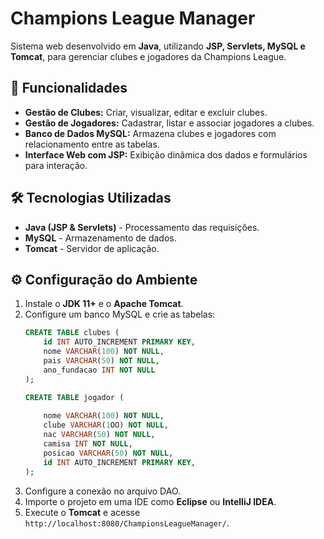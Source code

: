 # Champions League Manager

Sistema web desenvolvido em **Java**, utilizando **JSP, Servlets, MySQL e Tomcat**, para gerenciar clubes e jogadores da Champions League.

## 🚀 Funcionalidades
- **Gestão de Clubes:** Criar, visualizar, editar e excluir clubes.
- **Gestão de Jogadores:** Cadastrar, listar e associar jogadores a clubes.
- **Banco de Dados MySQL:** Armazena clubes e jogadores com relacionamento entre as tabelas.
- **Interface Web com JSP:** Exibição dinâmica dos dados e formulários para interação.

## 🛠️ Tecnologias Utilizadas
- **Java (JSP & Servlets)** - Processamento das requisições.
- **MySQL** - Armazenamento de dados.
- **Tomcat** - Servidor de aplicação.


## ⚙️ Configuração do Ambiente
1. Instale o **JDK 11+** e o **Apache Tomcat**.
2. Configure um banco MySQL e crie as tabelas:
   ```sql
   CREATE TABLE clubes (
       id INT AUTO_INCREMENT PRIMARY KEY,
       nome VARCHAR(100) NOT NULL,
       pais VARCHAR(50) NOT NULL,
       ano_fundacao INT NOT NULL
   );

   CREATE TABLE jogador (
       
       nome VARCHAR(100) NOT NULL,
       clube VARCHAR(1OO) NOT NULL,
       nac VARCHAR(50) NOT NULL,
       camisa INT NOT NULL,
       posicao VARCHAR(50) NOT NULL,
       id INT AUTO_INCREMENT PRIMARY KEY,
   );
   ```
3. Configure a conexão no arquivo DAO.
4. Importe o projeto em uma IDE como **Eclipse** ou **IntelliJ IDEA**.
5. Execute o **Tomcat** e acesse `http://localhost:8080/ChampionsLeagueManager/`.


